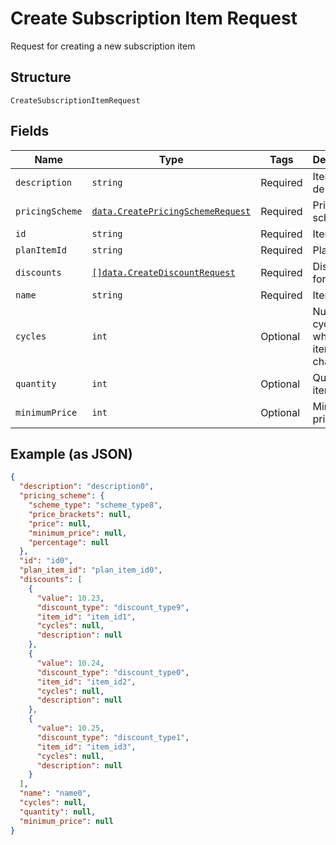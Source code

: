 
# Create Subscription Item Request

Request for creating a new subscription item

## Structure

`CreateSubscriptionItemRequest`

## Fields

| Name | Type | Tags | Description |
|  --- | --- | --- | --- |
| `description` | `string` | Required | Item description |
| `pricingScheme` | [`data.CreatePricingSchemeRequest`](../../doc/models/create-pricing-scheme-request.md) | Required | Pricing scheme |
| `id` | `string` | Required | Item id |
| `planItemId` | `string` | Required | Plan item id |
| `discounts` | [`[]data.CreateDiscountRequest`](../../doc/models/create-discount-request.md) | Required | Discounts for the item |
| `name` | `string` | Required | Item name |
| `cycles` | `int` | Optional | Number of cycles which the item will be charged |
| `quantity` | `int` | Optional | Quantity of items |
| `minimumPrice` | `int` | Optional | Minimum price |

## Example (as JSON)

```json
{
  "description": "description0",
  "pricing_scheme": {
    "scheme_type": "scheme_type8",
    "price_brackets": null,
    "price": null,
    "minimum_price": null,
    "percentage": null
  },
  "id": "id0",
  "plan_item_id": "plan_item_id0",
  "discounts": [
    {
      "value": 10.23,
      "discount_type": "discount_type9",
      "item_id": "item_id1",
      "cycles": null,
      "description": null
    },
    {
      "value": 10.24,
      "discount_type": "discount_type0",
      "item_id": "item_id2",
      "cycles": null,
      "description": null
    },
    {
      "value": 10.25,
      "discount_type": "discount_type1",
      "item_id": "item_id3",
      "cycles": null,
      "description": null
    }
  ],
  "name": "name0",
  "cycles": null,
  "quantity": null,
  "minimum_price": null
}
```

